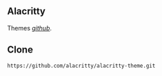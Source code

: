 ## Alacritty
Themes *[github](https://github.com/alacritty/alacritty-theme)*.  
## Clone
    https://github.com/alacritty/alacritty-theme.git
